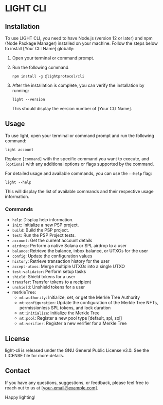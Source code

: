 # LIGHT CLI

## Installation

To use LIGHT CLI, you need to have Node.js (version 12 or later) and npm (Node Package Manager) installed on your machine. Follow the steps below to install [Your CLI Name] globally:

1. Open your terminal or command prompt.
2. Run the following command:

   ```shell
   npm install -g @lightprotocol/cli
   ```

3. After the installation is complete, you can verify the installation by running:

   ```shell
   light --version
   ```

   This should display the version number of [Your CLI Name].

## Usage

To use light, open your terminal or command prompt and run the following command:

```shell
light account
```

Replace `[command]` with the specific command you want to execute, and `[options]` with any additional options or flags supported by the command.

For detailed usage and available commands, you can use the `--help` flag:

```shell
light --help
```

This will display the list of available commands and their respective usage information.

### Commands

- `help`: Display help information.
- `init`: Initialize a new PSP project.
- `build`: Build the PSP project.
- `test`: Run the PSP Project tests.
- `account`: Get the current account details
- `airdrop`: Perform a native Solana or SPL airdrop to a user
- `balance`: Retrieve the balance, inbox balance, or UTXOs for the user
- `config`: Update the configuration values
- `history`: Retrieve transaction history for the user
- `accept-utxos`: Merge multiple UTXOs into a single UTXO
- `test-validator`: Perform setup tasks
- `shield`: Shield tokens for a user
- `transfer`: Transfer tokens to a recipient
- `unshield`: Unshield tokens for a user
- merkleTree:
  - `mt:authority`: Initialize, set, or get the Merkle Tree Authority
  - `mt:configuration`: Update the configuration of the Merkle Tree NFTs, permissionless SPL tokens, and lock duration
  - `mt:initialize`: Initialize the Merkle Tree
  - `mt:pool`: Register a new pool type [default, spl, sol]
  - `mt:verifier`: Register a new verifier for a Merkle Tree

## License

light-cli is released under the GNU General Public License v3.0. See the LICENSE file for more details.

## Contact

If you have any questions, suggestions, or feedback, please feel free to reach out to us at [your-email@example.com].

Happy lighting!
